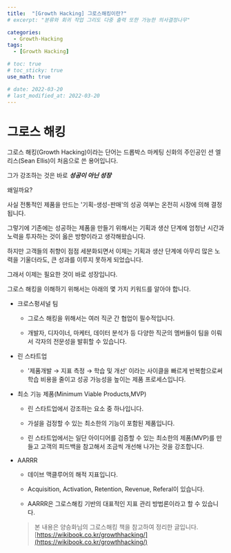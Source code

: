 ```yaml
---
title:  "[Growth Hacking] 그로스해킹이란?"
# excerpt: "분류와 회귀 작업 그리도 다중 출력 또한 가능한 의사결정나무"

categories:
  - Growth-Hacking
tags:
  - [Growth Hacking]

# toc: true
# toc_sticky: true
use_math: true

# date: 2022-03-20
# last_modified_at: 2022-03-20
---
```

# 그로스 해킹
그로스 해킹(Growth Hacking)이라는 단어는 드롭박스 마케팅 신화의 주인공인 션 엘리스(Sean Ellis)이 처음으로 쓴 용어입니다. 

그가 강조하는 것은 바로 ***성공이 아닌 성장***

왜일까요?

사실 전통적인 제품을 만드는 '기획-생성-판매'의 성공 여부는 온전히 시장에 의해 결정됩니다. 

그렇기에 기존에는 성공하는 제품을 만들기 위해서는 기획과 생산 단계에 엄청난 시간과 노력을 투자하는 것이 옳은 방향이라고 생각해왔습니다.

하지만 고객들의 취향이 점점 세분화되면서 이제는 기획과 생산 단계에 아무리 많은 노력을 기울더라도, 큰 성과를 이루지 못하게 되었습니다. 

그래서 이제는 필요한 것이 바로 성장입니다. 

그로스 해킹을 이해하기 위해서는 아래의 몇 가지 키워드를 알아야 합니다.



- 크로스펑셔널 팀
    
    - 그로스 해킹을 위해서는 여러 직군 간 협업이 필수적입니다. 
    
    - 개발자, 디자이너, 마케터, 데이터 분석가 등 다양한 직군의 멤버들이 팀을 이뤄서 각자의 전문성을 발휘할 수 있습니다.
    
- 린 스타트업
    
     - '제품개발 → 지표 측정 → 학습 및 개선' 이라는 사이클을 빠르게 반복함으로써 학습 비용을 줄이고 성공 가능성을 높이는 제품 프로세스입니다.
    
- 최소 기능 제품(Minimum Viable Products,MVP)
    
    - 린 스타트업에서 강조하는 요소 중 하나입니다.
    
    - 가설을 검정할 수 있는 최소한의 기능이 포함된 제품입니다.
    
    - 린 스타트업에서는 일단 아이디어를 검증할 수 있는 최소한의 제품(MVP)를 만들고 고객의 피드백을 참고해서 조금씩 개선해 나가는 것을 강조합니다. 
    
- AARRR
    
    - 데이브 맥클루어의 해적 지표입니다.
    
    - Acquisition, Activation, Retention, Revenue, Referal이 있습니다.
    
    - AARRR은 그로스해킹 기반의 대표적인 지표 관리 방법론이라고 할 수 있습니다.

    > 본 내용은 양승화님의 그로스해킹 책을 참고하여 정리한 글입니다. <br>
[https://wikibook.co.kr/growthhacking/](https://wikibook.co.kr/growthhacking/)
> 